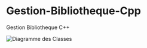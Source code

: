 # Gestion-Bibliotheque-Cpp
Gestion Bibliotheque C++

![Diagramme des Classes](https://user-images.githubusercontent.com/83521427/171129986-a4aac618-e172-41fc-8556-c9fd4528232b.png)

